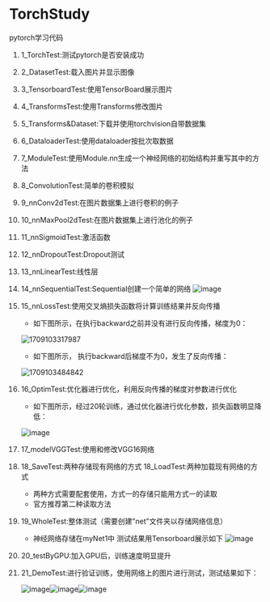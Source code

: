 # TorchStudy
pytorch学习代码

1. 1_TorchTest:测试pytorch是否安装成功
2. 2_DatasetTest:载入图片并显示图像
3. 3_TensorboardTest:使用TensorBoard展示图片
4. 4_TransformsTest:使用Transforms修改图片
5. 5_Transforms&Dataset:下载并使用torchvision自带数据集
6. 6_DataloaderTest:使用dataloader按批次取数据
7. 7_ModuleTest:使用Module.nn生成一个神经网络的初始结构并重写其中的方法
8. 8_ConvolutionTest:简单的卷积模拟
9. 9_nnConv2dTest:在图片数据集上进行卷积的例子
10. 10_nnMaxPool2dTest:在图片数据集上进行池化的例子
11. 11_nnSigmoidTest:激活函数
12. 12_nnDropoutTest:Dropout测试
13. 13_nnLinearTest:线性层
14. 14_nnSequentialTest:Sequential创建一个简单的网络
![image](https://github.com/yehaitian0627/Torch-Study/assets/71301962/2c6b4159-b941-457f-93d8-b53119e6668c)

15. 15_nnLossTest:使用交叉熵损失函数将计算训练结果并反向传播
    - 如下图所示，在执行backward之前并没有进行反向传播，梯度为0：
    
    ![1709103317987](https://github.com/yehaitian0627/Torch-Study/assets/71301962/6e28d6ea-aa2d-4ce1-a7b5-2e61222ce306)
    
    - 如下图所示， 执行backward后梯度不为0，发生了反向传播：
      
    ![1709103484842](https://github.com/yehaitian0627/Torch-Study/assets/71301962/4376a832-ab35-4020-aca7-9a8b81cbb4cb)
    
16. 16_OptimTest:优化器进行优化，利用反向传播的梯度对参数进行优化
    - 如下图所示，经过20轮训练，通过优化器进行优化参数，损失函数明显降低：
      
    ![image](https://github.com/yehaitian0627/Torch-Study/assets/71301962/bedf4eb5-0535-487b-8633-2aa89d63c6fb)

17. 17_modelVGGTest:使用和修改VGG16网络
18. 18_SaveTest:两种存储现有网络的方式
    18_LoadTest:两种加载现有网络的方式
    - 两种方式需要配套使用，方式一的存储只能用方式一的读取
    - 官方推荐第二种读取方法
19. 19_WholeTest:整体测试（需要创建"net"文件夹以存储网络信息）
    - 神经网络存储在myNet1中
    测试结果用Tensorboard展示如下
    ![image](https://github.com/yehaitian0627/Torch-Study/assets/71301962/a506e6b7-d7f3-4dd8-a99c-e42a8be62160)

20. 20_testByGPU:加入GPU后，训练速度明显提升
21. 21_DemoTest:进行验证训练，使用网络上的图片进行测试，测试结果如下：

    ![image](https://github.com/yehaitian0627/Torch-Study/assets/71301962/61af004f-c3bf-4a0e-8f53-cfa50f124778)![image](https://github.com/yehaitian0627/Torch-Study/assets/71301962/464f539a-36ab-4828-ae32-eacd731e538b)![image](https://github.com/yehaitian0627/Torch-Study/assets/71301962/8525c9d5-40a3-4447-b5ec-17164b378f9c)



